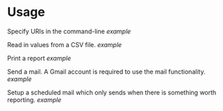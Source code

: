 # Usage

Specify URIs in the command-line
_example_

Read in values from a CSV file. 
_example_

Print a report
_example_

Send a mail. A Gmail account is required to use the mail functionality.
_example_

Setup a scheduled mail which only sends when there is something worth reporting.
_example_
